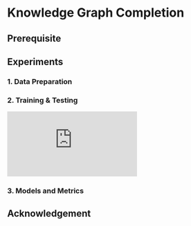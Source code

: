 # Knowledge Graph Completion

## Prerequisite



## Experiments

### 1. Data Preparation



### 2. Training & Testing

![\sum_{\forall i}{x_i^{2}}](https://latex.codecogs.com/svg.latex?%5Csum_%7B%5Cforall+i%7D%7Bx_i%5E%7B2%7D%7D)

### 3. Models and Metrics



## Acknowledgement


